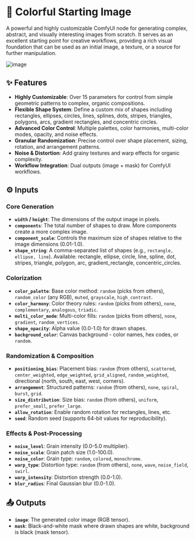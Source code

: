 # 🎨 Colorful Starting Image

A powerful and highly customizable ComfyUI node for generating complex, abstract, and visually interesting images from scratch. It serves as an excellent starting point for creative workflows, providing a rich visual foundation that can be used as an initial image, a texture, or a source for further manipulation.

![image](https://github.com/user-attachments/assets/d40e27d7-e17d-4750-b88b-9cf39b654823)

## ✨ Features

- **Highly Customizable**: Over 15 parameters for control from simple geometric patterns to complex, organic compositions.
- **Flexible Shape System**: Define a custom mix of shapes including rectangles, ellipses, circles, lines, splines, dots, stripes, triangles, polygons, arcs, gradient rectangles, and concentric circles.
- **Advanced Color Control**: Multiple palettes, color harmonies, multi-color modes, opacity, and noise effects.
- **Granular Randomization**: Precise control over shape placement, sizing, rotation, and arrangement patterns.
- **Noise & Distortion**: Add grainy textures and warp effects for organic complexity.
- **Workflow Integration**: Dual outputs (image + mask) for ComfyUI workflows.

## ⚙️ Inputs

### Core Generation
- **`width` / `height`**: The dimensions of the output image in pixels.
- **`components`**: The total number of shapes to draw. More components create a more complex image.
- **`component_scale`**: Controls the maximum size of shapes relative to the image dimensions (0.01-1.0).
- **`shape_string`**: A comma-separated list of shapes (e.g., `rectangle, ellipse, line`). Available: rectangle, ellipse, circle, line, spline, dot, stripes, triangle, polygon, arc, gradient_rectangle, concentric_circles.

### Colorization
- **`color_palette`**: Base color method: `random` (picks from others), `random_color` (any RGB), `muted`, `grayscale`, `high_contrast`.
- **`color_harmony`**: Color theory rules: `random` (picks from others), `none`, `complementary`, `analogous`, `triadic`.
- **`multi_color_mode`**: Multi-color fills: `random` (picks from others), `none`, `gradient`, `random_vertices`.
- **`shape_opacity`**: Alpha value (0.0-1.0) for drawn shapes.
- **`background_color`**: Canvas background - color names, hex codes, or `random`.

### Randomization & Composition
- **`positioning_bias`**: Placement bias: `random` (from others), `scattered`, `center_weighted`, `edge_weighted`, `grid_aligned`, `random_weighted`, directional (north, south, east, west, corners).
- **`arrangement`**: Structured patterns: `random` (from others), `none`, `spiral`, `burst`, `grid`.
- **`size_distribution`**: Size bias: `random` (from others), `uniform`, `prefer_small`, `prefer_large`.
- **`allow_rotation`**: Enable random rotation for rectangles, lines, etc.
- **`seed`**: Random seed (supports 64-bit values for reproducibility).

### Effects & Post-Processing
- **`noise_level`**: Grain intensity (0.0-5.0 multiplier).
- **`noise_scale`**: Grain patch size (1.0-100.0).
- **`noise_color`**: Grain type: `random`, `colored`, `monochrome`.
- **`warp_type`**: Distortion type: `random` (from others), `none`, `wave`, `noise_field`, `swirl`.
- **`warp_intensity`**: Distortion strength (0.0-1.0).
- **`blur_radius`**: Final Gaussian blur (0.0-1.0).

## 📤 Outputs
- **`image`**: The generated color image (RGB tensor).
- **`mask`**: Black-and-white mask where drawn shapes are white, background is black (mask tensor).